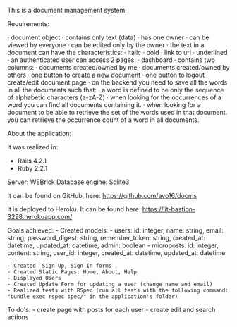 This is a document management system.

Requirements:

·  document object
·  contains only text (data)
·  has one owner
·  can be viewed by everyone
·  can be edited only by the owner
·  the text  in a document can have the characteristics:
·  italic
·  bold
·  link to url
·  underlined
·  an authenticated user can access 2 pages:
·  dashboard
·  contains two columns:
·  documents created/owned by me
·  documents created/owned by others
·  one button to create a new document
·  one button to logout
·  create/edit document page
·  on the backend you need to save all the words in all the documents such that:
·  a word is defined to be only the sequence of alphabetic characters  (a-zA-Z)
·  when looking for the occurrences of a word you can find all documents containing it.
·  when looking for a document to be able to retrieve the set of the words used in that document.
you can retrieve the occurrence count of a word in all documents.


About the application:

It was realized in:

- Rails 4.2.1
- Ruby 2.2.1

Server: WEBrick
Database engine: Sqlite3


It can be found on GitHub, here: https://github.com/avo16/docms

It is deployed to Heroku. It can be found here: https://lit-bastion-3298.herokuapp.com/

Goals achieved:
	- Created models:
  		- users: id: integer, name: string, email: string, password_digest: string, remember_token: string, created_at: datetime, updated_at: datetime, admin: boolean
  		- microposts: id: integer, content: string, user_id: integer, created_at: datetime, updated_at: datetime

  	- Created  Sign Up, Sign In forms
  	- Created Static Pages: Home, About, Help
  	- Displayed Users
  	- Created Update Form for updating a user (change name and email)
  	- Realized tests with RSpec (run all tests with the following command: "bundle exec rspec spec/" in the application's folder)

 To do's:
 	- create page with posts for each user
 	- create edit and search actions
